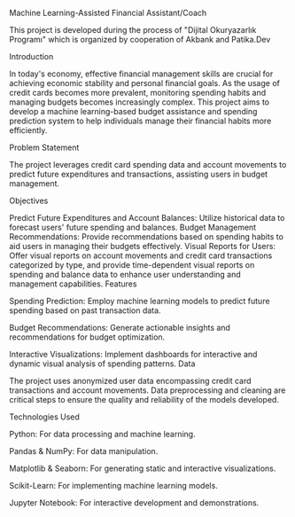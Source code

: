 Machine Learning-Assisted Financial Assistant/Coach

This project is developed during the process of "Dijital Okuryazarlık Programı" which is organized by cooperation of Akbank and Patika.Dev

Introduction

In today's economy, effective financial management skills are crucial for achieving economic stability and personal financial goals. As the usage of credit cards becomes more prevalent, monitoring spending habits and managing budgets becomes increasingly complex. This project aims to develop a machine learning-based budget assistance and spending prediction system to help individuals manage their financial habits more efficiently.

Problem Statement

The project leverages credit card spending data and account movements to predict future expenditures and transactions, assisting users in budget management.

Objectives

Predict Future Expenditures and Account Balances: Utilize historical data to forecast users' future spending and balances.
Budget Management Recommendations: Provide recommendations based on spending habits to aid users in managing their budgets effectively.
Visual Reports for Users: Offer visual reports on account movements and credit card transactions categorized by type, and provide time-dependent visual reports on spending and balance data to enhance user understanding and management capabilities.
Features

Spending Prediction: Employ machine learning models to predict future spending based on past transaction data.

Budget Recommendations: Generate actionable insights and recommendations for budget optimization.

Interactive Visualizations: Implement dashboards for interactive and dynamic visual analysis of spending patterns.
Data

The project uses anonymized user data encompassing credit card transactions and account movements. Data preprocessing and cleaning are critical steps to ensure the quality and reliability of the models developed.

Technologies Used

Python: For data processing and machine learning.

Pandas & NumPy: For data manipulation.

Matplotlib & Seaborn: For generating static and interactive visualizations.

Scikit-Learn: For implementing machine learning models.

Jupyter Notebook: For interactive development and demonstrations.
